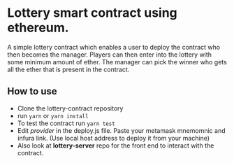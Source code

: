 # Lottery smart contract using ethereum.

A simple lottery contract which enables a user to deploy the contract who then becomes the manager.
Players can then enter into the lottery with some minimum amount of ether. The manager can pick the winner
who gets all the ether that is present in the contract.

## How to use

- Clone the lottery-contract repository
- run `yarn` or `yarn install`
- To test the contract run `yarn test`
- Edit _provider_ in the deploy.js file. Paste your metamask mnemomnic and infura link. (Use local host address to deploy it from your machine)
- Also look at __lottery-server__ repo for the front end to interact with the contract. 
